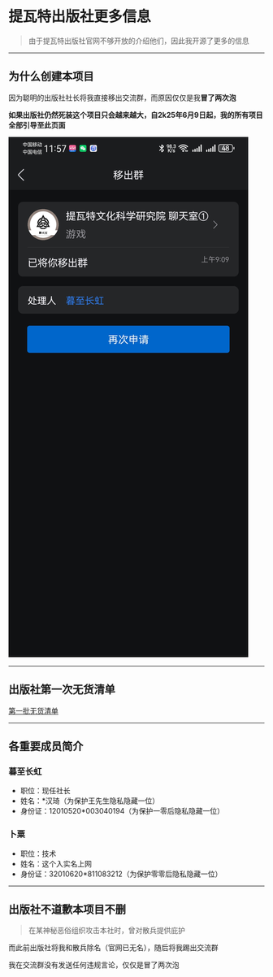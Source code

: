 # 提瓦特出版社更多信息

> 由于提瓦特出版社官网不够开放的介绍他们，因此我开源了更多的信息

---

## 为什么创建本项目

因为聪明的出版社社长将我直接移出交流群，而原因仅仅是我**冒了两次泡**

**如果出版社仍然死装这个项目只会越来越大，自2k25年6月9日起，我的所有项目全部引导至此页面**

![我被踢出](https://raw.githubusercontent.com/KyuharuTE/tics_more_information/refs/heads/main/Screenshot_20250602_115716_com.tencent.mobileqq.jpg "我被踢出")

---

## 出版社第一次无货清单

[第一批无货清单](https://github.com/KyuharuTE/tics_more_information/raw/refs/heads/main/%E8%B4%AD%E4%B9%B0%E7%AC%AC%E4%B8%80%E6%89%B9%E6%97%A0%E8%B4%A7%E5%90%8D%E5%8D%95(1)%20(1).xlsx)

---

## 各重要成员简介

### 暮至长虹

- 职位：现任社长
- 姓名：*汉琦（为保护王先生隐私隐藏一位）
- 身份证：12010520*003040194（为保护一零后隐私隐藏一位）

### 卜粟

- 职位：技术
- 姓名：这个入实名上网
- 身份证：32010620*811083212（为保护零零后隐私隐藏一位）

---

## 出版社不道歉本项目不删

> 在某神秘恶俗组织攻击本社时，曾对散兵提供庇护

而此前出版社将我和散兵除名（官网已无名），随后将我踢出交流群

我在交流群没有发送任何违规言论，仅仅是冒了两次泡